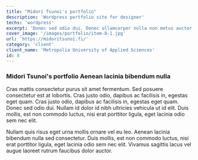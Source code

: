 ```yaml
---
title: "Midori Tsunoi's portfolio"
description: 'Wordpress portfolio site for designer'
techs: 'wordpress'
excerpt: 'Donec sed odio dui. Donec ullamcorper nulla non metus auctor fringilla.'
cover_image: '/images/portfolio/item-8-1.jpg'
url: 'https://midoritsunoi.fi/'
category: 'client'
client_name: 'Metropolia University of Applied Sciences'
id: 8
---
```


### Midori Tsunoi's portfolio Aenean lacinia bibendum nulla

Cras mattis consectetur purus sit amet fermentum. Sed posuere consectetur est at lobortis. Cras justo odio, dapibus ac facilisis in, egestas eget quam. Cras justo odio, dapibus ac facilisis in, egestas eget quam. Donec sed odio dui. Nullam id dolor id nibh ultricies vehicula ut id elit. Duis mollis, est non commodo luctus, nisi erat porttitor ligula, eget lacinia odio sem nec elit.

Nullam quis risus eget urna mollis ornare vel eu leo. Aenean lacinia bibendum nulla sed consectetur. Duis mollis, est non commodo luctus, nisi erat porttitor ligula, eget lacinia odio sem nec elit. Vivamus sagittis lacus vel augue laoreet rutrum faucibus dolor auctor.
